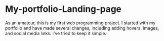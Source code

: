 # My-portfolio-Landing-page
As an amateur, this is my first web programming project. I started with my portfolio and have made several changes, 
including adding hovers, images, and social media links. I've tried to keep it simple.
